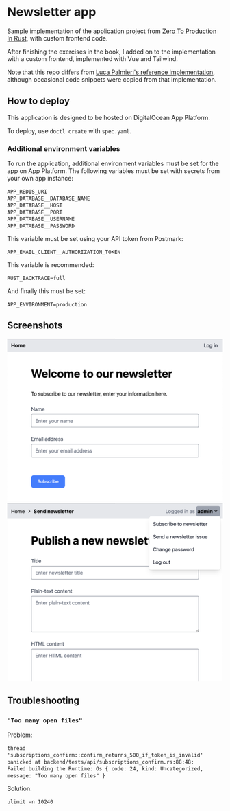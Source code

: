 # Newsletter app

Sample implementation of the application project from [Zero To Production In Rust](https://zero2prod.com), with custom frontend code.

After finishing the exercises in the book, I added on to the implementation with a custom frontend, implemented with Vue and Tailwind.

Note that this repo differs from [Luca Palmieri's reference implementation](https://github.com/LukeMathWalker/zero-to-production), although occasional code snippets were copied from that implementation.

## How to deploy
This application is designed to be hosted on DigitalOcean App Platform.

To deploy, use `doctl create` with `spec.yaml`.

### Additional environment variables
To run the application, additional environment variables must be set for the app on App Platform. The following variables must be set with secrets from your own app instance:

```
APP_REDIS_URI
APP_DATABASE__DATABASE_NAME
APP_DATABASE__HOST
APP_DATABASE__PORT
APP_DATABASE__USERNAME
APP_DATABASE__PASSWORD
```

This variable must be set using your API token from Postmark:

```
APP_EMAIL_CLIENT__AUTHORIZATION_TOKEN
```

This variable is recommended:

```
RUST_BACKTRACE=full
```

And finally this must be set:

```
APP_ENVIRONMENT=production
```


## Screenshots

<img src="./home-page.png">

<img src="./send-newsletter.png">

## Troubleshooting

### `"Too many open files"`

Problem:
```
thread 'subscriptions_confirm::confirm_returns_500_if_token_is_invalid' panicked at backend/tests/api/subscriptions_confirm.rs:88:48:
Failed building the Runtime: Os { code: 24, kind: Uncategorized, message: "Too many open files" }
```

Solution:
```
ulimit -n 10240
```
